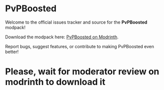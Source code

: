 # PvPBoosted  
Welcome to the official issues tracker and source for the **PvPBoosted** modpack!  

Download the modpack here: [PvPBoosted on Modrinth](https://modrinth.com/project/pvpboosted/).  

Report bugs, suggest features, or contribute to making PvPBoosted even better!

# Please, wait for moderator review on modrinth to download it

